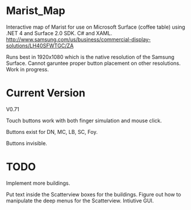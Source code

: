 Marist_Map
==========

Interactive map of Marist for use on Microsoft Surface (coffee table) using .NET 4 and Surface 2.0 SDK. C# and XAML.
http://www.samsung.com/us/business/commercial-display-solutions/LH40SFWTGC/ZA

Runs best in 1920x1080 which is the native resolution of the Samsung Surface.
Cannot garuntee proper button placement on other resolutions. Work in progress.



Current Version
==========
V0.71

Touch buttons work with both finger simulation and mouse click.

Buttons exist for DN, MC, LB, SC, Foy.

Buttons invisible.

TODO
=========
Implement more buildings.

Put text inside the Scatterview boxes for the buildings.
Figure out how to manipulate the deep menus for the Scatterview.
Intiutive GUI.
